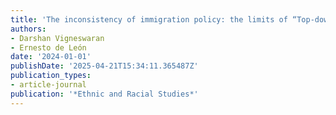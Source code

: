 ```yaml
---
title: 'The inconsistency of immigration policy: the limits of “Top-down” approaches'
authors:
- Darshan Vigneswaran
- Ernesto de León
date: '2024-01-01'
publishDate: '2025-04-21T15:34:11.365487Z'
publication_types:
- article-journal
publication: '*Ethnic and Racial Studies*'
---
```

